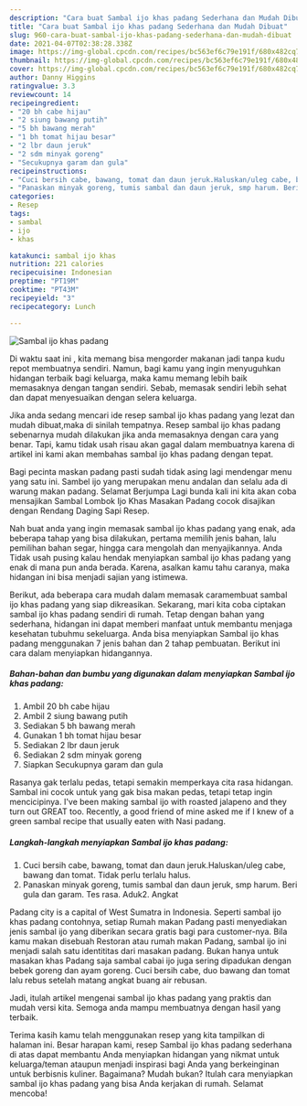 ```yaml
---
description: "Cara buat Sambal ijo khas padang Sederhana dan Mudah Dibuat"
title: "Cara buat Sambal ijo khas padang Sederhana dan Mudah Dibuat"
slug: 960-cara-buat-sambal-ijo-khas-padang-sederhana-dan-mudah-dibuat
date: 2021-04-07T02:38:28.338Z
image: https://img-global.cpcdn.com/recipes/bc563ef6c79e191f/680x482cq70/sambal-ijo-khas-padang-foto-resep-utama.jpg
thumbnail: https://img-global.cpcdn.com/recipes/bc563ef6c79e191f/680x482cq70/sambal-ijo-khas-padang-foto-resep-utama.jpg
cover: https://img-global.cpcdn.com/recipes/bc563ef6c79e191f/680x482cq70/sambal-ijo-khas-padang-foto-resep-utama.jpg
author: Danny Higgins
ratingvalue: 3.3
reviewcount: 14
recipeingredient:
- "20 bh cabe hijau"
- "2 siung bawang putih"
- "5 bh bawang merah"
- "1 bh tomat hijau besar"
- "2 lbr daun jeruk"
- "2 sdm minyak goreng"
- "Secukupnya garam dan gula"
recipeinstructions:
- "Cuci bersih cabe, bawang, tomat dan daun jeruk.Haluskan/uleg cabe, bawang dan tomat. Tidak perlu terlalu halus."
- "Panaskan minyak goreng, tumis sambal dan daun jeruk, smp harum. Beri gula dan garam. Tes rasa. Aduk2. Angkat"
categories:
- Resep
tags:
- sambal
- ijo
- khas

katakunci: sambal ijo khas 
nutrition: 221 calories
recipecuisine: Indonesian
preptime: "PT19M"
cooktime: "PT43M"
recipeyield: "3"
recipecategory: Lunch

---
```



![Sambal ijo khas padang](https://img-global.cpcdn.com/recipes/bc563ef6c79e191f/680x482cq70/sambal-ijo-khas-padang-foto-resep-utama.jpg)

Di waktu  saat ini , kita memang bisa mengorder makanan jadi tanpa kudu repot membuatnya sendiri. Namun, bagi kamu yang ingin menyuguhkan hidangan terbaik bagi keluarga, maka kamu memang lebih baik memasaknya dengan tangan sendiri. Sebab, memasak sendiri lebih sehat dan dapat menyesuaikan dengan selera keluarga.

Jika anda sedang mencari ide resep sambal ijo khas padang yang lezat dan mudah dibuat,maka di sinilah tempatnya. Resep sambal ijo khas padang  sebenarnya mudah dilakukan jika anda memasaknya dengan cara yang benar. Tapi, kamu tidak usah risau akan gagal dalam membuatnya 
karena di artikel ini kami akan membahas sambal ijo khas padang dengan tepat.  

Bagi pecinta maskan padang pasti sudah tidak asing lagi mendengar menu yang satu ini. Sambel ijo yang merupakan menu andalan dan selalu ada di warung makan padang. Selamat Berjumpa Lagi bunda kali ini kita akan coba mensajikan Sambal Lombok Ijo Khas Masakan Padang cocok disajikan dengan Rendang Daging Sapi Resep.

Nah buat anda yang ingin memasak sambal ijo khas padang yang enak, ada beberapa tahap yang bisa dilakukan, pertama memilih jenis bahan, lalu pemilihan bahan segar, hingga cara mengolah dan menyajikannya. Anda Tidak usah pusing kalau hendak menyiapkan sambal ijo khas padang yang enak di mana pun anda berada. Karena, asalkan kamu  tahu caranya, maka hidangan ini bisa menjadi sajian yang istimewa.

Berikut, ada beberapa cara mudah dalam memasak caramembuat sambal ijo khas padang yang siap dikreasikan. Sekarang, mari kita coba ciptakan sambal ijo khas padang sendiri di rumah. Tetap dengan bahan yang sederhana, hidangan ini dapat memberi manfaat untuk membantu menjaga kesehatan tubuhmu sekeluarga. Anda bisa menyiapkan Sambal ijo khas padang menggunakan 7 jenis bahan dan 2 tahap pembuatan. Berikut ini cara dalam menyiapkan hidangannya.

<!--inarticleads1-->

##### Bahan-bahan dan bumbu yang digunakan dalam menyiapkan Sambal ijo khas padang:

1. Ambil 20 bh cabe hijau
1. Ambil 2 siung bawang putih
1. Sediakan 5 bh bawang merah
1. Gunakan 1 bh tomat hijau besar
1. Sediakan 2 lbr daun jeruk
1. Sediakan 2 sdm minyak goreng
1. Siapkan Secukupnya garam dan gula


Rasanya gak terlalu pedas, tetapi semakin memperkaya cita rasa hidangan. Sambal ini cocok untuk yang gak bisa makan pedas, tetapi tetap ingin mencicipinya. I&#39;ve been making sambal ijo with roasted jalapeno and they turn out GREAT too. Recently, a good friend of mine asked me if I knew of a green sambal recipe that usually eaten with Nasi padang. 

<!--inarticleads2-->

##### Langkah-langkah menyiapkan Sambal ijo khas padang:

1. Cuci bersih cabe, bawang, tomat dan daun jeruk.Haluskan/uleg cabe, bawang dan tomat. Tidak perlu terlalu halus.
1. Panaskan minyak goreng, tumis sambal dan daun jeruk, smp harum. Beri gula dan garam. Tes rasa. Aduk2. Angkat


Padang city is a capital of West Sumatra in Indonesia. Seperti sambal ijo khas padang contohnya, setiap Rumah makan Padang pasti menyediakan jenis sambal ijo yang diberikan secara gratis bagi para customer-nya. Bila kamu makan disebuah Restoran atau rumah makan Padang, sambal ijo ini menjadi salah satu identititas dari masakan padang. Bukan hanya untuk masakan khas Padang saja sambal cabai ijo juga sering dipadukan dengan bebek goreng dan ayam goreng. Cuci bersih cabe, duo bawang dan tomat lalu rebus setelah matang angkat buang air rebusan. 

Jadi, itulah artikel mengenai  sambal ijo khas padang  yang praktis dan mudah versi kita. Semoga anda mampu membuatnya dengan hasil yang terbaik. 

Terima kasih kamu telah menggunakan resep yang kita tampilkan di halaman ini. Besar harapan kami, resep  Sambal ijo khas padang sederhana di atas dapat membantu Anda menyiapkan hidangan yang nikmat untuk keluarga/teman ataupun menjadi inspirasi bagi Anda yang berkeinginan untuk berbisnis kuliner. Bagaimana? Mudah bukan? Itulah cara menyiapkan sambal ijo khas padang yang bisa Anda kerjakan di rumah. Selamat mencoba!

